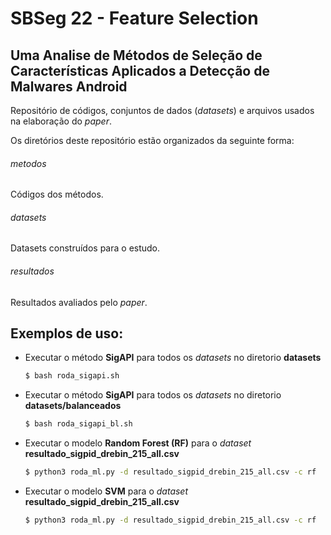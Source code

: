 # SBSeg 22 - Feature Selection

## Uma Analise de Métodos de Seleção de Características Aplicados a Detecção de Malwares Android

Repositório de códigos, conjuntos de dados (*datasets*) e arquivos usados na elaboração do *paper*.

Os diretórios deste repositório estão organizados da seguinte forma:

###### metodos
Códigos dos métodos.

###### datasets
Datasets construídos para o estudo.

###### resultados
Resultados avaliados pelo *paper*.


## Exemplos de uso:

- Executar o método **SigAPI** para todos os *datasets* no diretorio **datasets**
  ```sh
  $ bash roda_sigapi.sh
  ```

- Executar o método **SigAPI** para todos os *datasets* no diretorio **datasets/balanceados**
  ```sh
  $ bash roda_sigapi_bl.sh
  ```

- Executar o modelo **Random Forest (RF)** para o *dataset* **resultado_sigpid_drebin_215_all.csv**
  ```sh
  $ python3 roda_ml.py -d resultado_sigpid_drebin_215_all.csv -c rf
  ```

- Executar o modelo **SVM** para o *dataset* **resultado_sigpid_drebin_215_all.csv**
  ```sh
  $ python3 roda_ml.py -d resultado_sigpid_drebin_215_all.csv -c rf
  ```
